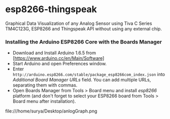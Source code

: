 # esp8266-thingspeak

Graphical Data Visualization of any Analog Sensor using Tiva C Series TM4C123G, ESP8266 and Thingspeak API without using any external chip.

### Installing the Arduino ESP8266 Core with the Boards Manager ###

- Download and Install Arduino 1.6.5 from [https://www.arduino.cc/en/Main/Software]
- Start Arduino and open Preferences window.
- Enter ```http://arduino.esp8266.com/stable/package_esp8266com_index.json``` into *Additional Board Manager URLs* field. You can add multiple URLs, separating them with commas.
- Open Boards Manager from Tools > Board menu and install *esp8266* platform (and don't forget to select your ESP8266 board from Tools > Board menu after installation).

file:///home/surya/Desktop/anlogGraph.png
